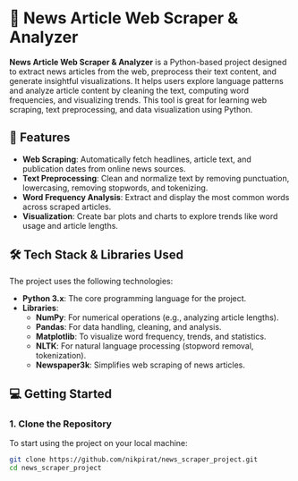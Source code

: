# 📰 News Article Web Scraper & Analyzer

**News Article Web Scraper & Analyzer** is a Python-based project designed to extract news articles from the web, preprocess their text content, and generate insightful visualizations. It helps users explore language patterns and analyze article content by cleaning the text, computing word frequencies, and visualizing trends. This tool is great for learning web scraping, text preprocessing, and data visualization using Python.

## 🚀 Features

- **Web Scraping**: Automatically fetch headlines, article text, and publication dates from online news sources.
- **Text Preprocessing**: Clean and normalize text by removing punctuation, lowercasing, removing stopwords, and tokenizing.
- **Word Frequency Analysis**: Extract and display the most common words across scraped articles.
- **Visualization**: Create bar plots and charts to explore trends like word usage and article lengths.

## 🛠️ Tech Stack & Libraries Used

The project uses the following technologies:

- **Python 3.x**: The core programming language for the project.
- **Libraries**:
  - **NumPy**: For numerical operations (e.g., analyzing article lengths).
  - **Pandas**: For data handling, cleaning, and analysis.
  - **Matplotlib**: To visualize word frequency, trends, and statistics.
  - **NLTK**: For natural language processing (stopword removal, tokenization).
  - **Newspaper3k**: Simplifies web scraping of news articles.

## 💻 Getting Started

### 1. Clone the Repository

To start using the project on your local machine:

```bash
git clone https://github.com/nikpirat/news_scraper_project.git
cd news_scraper_project
